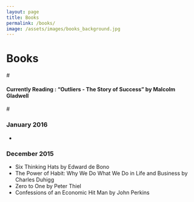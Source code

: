 ```yaml
---
layout: page
title: Books
permalink: /books/
image: /assets/images/books_background.jpg
---
```


# Books

#[]()

#### Currently Reading : “Outliers - The Story of Success” by Malcolm Gladwell

#[]()

### January 2016
- 

### December 2015
- Six Thinking Hats by Edward de Bono
- The Power of Habit: Why We Do What We Do in Life and Business by Charles Duhigg
- Zero to One by Peter Thiel
- Confessions of an Economic Hit Man by John Perkins
